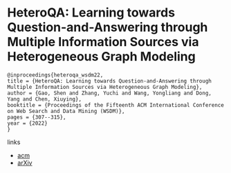 # HeteroQA: Learning towards Question-and-Answering through Multiple Information Sources via Heterogeneous Graph Modeling

```
@inproceedings{heteroqa_wsdm22,
title = {HeteroQA: Learning towards Question-and-Answering through Multiple Information Sources via Heterogeneous Graph Modeling},
author = {Gao, Shen and Zhang, Yuchi and Wang, Yongliang and Dong, Yang and Chen, Xiuying},
booktitle = {Proceedings of the Fifteenth ACM International Conference on Web Search and Data Mining (WSDM)},
pages = {307--315},
year = {2022}
}
```

links
- [acm](https://dl.acm.org/doi/10.1145/3488560.3498378)
- [arXiv](https://arxiv.org/abs/2112.13597)
